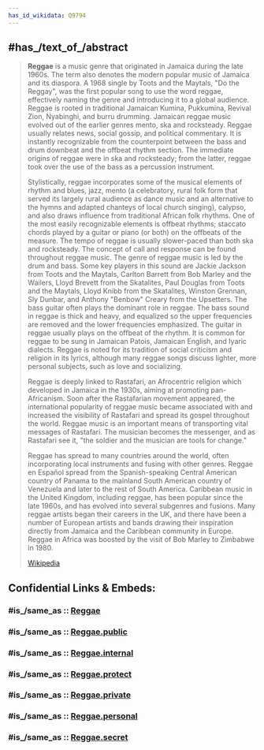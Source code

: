 ```yaml
---
has_id_wikidata: Q9794
---
```



## #has_/text_of_/abstract 

> **Reggae** is a music genre that originated in Jamaica during the late 1960s. The term also denotes the modern popular music of Jamaica and its diaspora. A 1968 single by Toots and the Maytals, "Do the Reggay", was the first popular song to use the word reggae, effectively naming the genre and introducing it to a global audience. Reggae is rooted in traditional Jamaican Kumina, Pukkumina, Revival Zion, Nyabinghi, and burru drumming. Jamaican reggae music evolved out of the earlier genres mento, ska and rocksteady. Reggae usually relates news, social gossip, and political commentary. It is instantly recognizable from the counterpoint between the bass and drum downbeat and the offbeat rhythm section. The immediate origins of reggae were in ska and rocksteady; from the latter, reggae took over the use of the bass as a percussion instrument.
>
> Stylistically, reggae incorporates some of the musical elements of rhythm and blues, jazz, mento (a celebratory, rural folk form that served its largely rural audience as dance music and an alternative to the hymns and adapted chanteys of local church singing), calypso, and also draws influence from traditional African folk rhythms. One of the most easily recognizable elements is offbeat rhythms; staccato chords played by a guitar or piano (or both) on the offbeats of the measure. The tempo of reggae is usually slower-paced than both ska and rocksteady. The concept of call and response can be found throughout reggae music. The genre of reggae music is led by the drum and bass. Some key players in this sound are Jackie Jackson from Toots and the Maytals, Carlton Barrett from Bob Marley and the Wailers, Lloyd Brevett from the Skatalites, Paul Douglas from Toots and the Maytals, Lloyd Knibb from the Skatalites, Winston Grennan, Sly Dunbar, and Anthony "Benbow" Creary from the Upsetters. The bass guitar often plays the dominant role in reggae. The bass sound in reggae is thick and heavy, and equalized so the upper frequencies are removed and the lower frequencies emphasized. The guitar in reggae usually plays on the offbeat of the rhythm.  It is common for reggae to be sung in Jamaican Patois, Jamaican English, and Iyaric dialects. Reggae is noted for its tradition of social criticism and religion in its lyrics, although many reggae songs discuss lighter, more personal subjects, such as love and socializing.
>
> Reggae is deeply linked to Rastafari, an Afrocentric religion which developed in Jamaica in the 1930s, aiming at promoting pan-Africanism. Soon after the Rastafarian movement appeared, the international popularity of reggae music became associated with and increased the visibility of Rastafari and spread its gospel throughout the world. Reggae music is an important means of transporting vital messages of Rastafari. The musician becomes the messenger, and as Rastafari see it, "the soldier and the musician are tools for change."
>
> Reggae has spread to many countries around the world, often incorporating local instruments and fusing with other genres. Reggae en Español spread from the Spanish-speaking Central American country of Panama to the mainland South American country of Venezuela and later to the rest of South America. Caribbean music in the United Kingdom, including reggae, has been popular since the late 1960s, and has evolved into several subgenres and fusions. Many reggae artists began their careers in the UK, and there have been a number of European artists and bands drawing their inspiration directly from Jamaica and the Caribbean community in Europe. Reggae in Africa was boosted by the visit of Bob Marley to Zimbabwe in 1980.
>
> [Wikipedia](https://en.wikipedia.org/wiki/Reggae) 


## Confidential Links & Embeds: 

### #is_/same_as :: [Reggae](/_Standards/Society/Communication/Media/Music/Music_Genre/Reggae.md) 

### #is_/same_as :: [Reggae.public](/_public/Society/Communication/Media/Music/Music_Genre/Reggae.public.md) 

### #is_/same_as :: [Reggae.internal](/_internal/Society/Communication/Media/Music/Music_Genre/Reggae.internal.md) 

### #is_/same_as :: [Reggae.protect](/_protect/Society/Communication/Media/Music/Music_Genre/Reggae.protect.md) 

### #is_/same_as :: [Reggae.private](/_private/Society/Communication/Media/Music/Music_Genre/Reggae.private.md) 

### #is_/same_as :: [Reggae.personal](/_personal/Society/Communication/Media/Music/Music_Genre/Reggae.personal.md) 

### #is_/same_as :: [Reggae.secret](/_secret/Society/Communication/Media/Music/Music_Genre/Reggae.secret.md)

